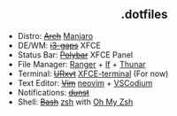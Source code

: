 <div align="center">
<h2>.dotfiles</h2>
</div>

- Distro: ~~[Arch](https://www.archlinux.org/)~~  [Manjaro](manjaro.org/)
- DE/WM: ~~[i3-gaps](https://github.com/Airblader/i3)~~ XFCE
- Status Bar: ~~[Polybar](https://github.com/polybar/polybar)~~ XFCE Panel
- File Manager: [Ranger](https://github.com/ranger/ranger) + [lf](https://github.com/gokcehan/lf) + [Thunar]()
- Terminal: ~~[URxvt](https://github.com/exg/rxvt-unicode)~~ [XFCE-terminal]() (For now)
- Text Editor: ~~[Vim](https://github.com/vim/vim)~~ [neovim](https://neovim.io/) + [VSCodium](https://github.com/VSCodium/vscodium)
- Notifications: ~~[dunst](https://github.com/dunstn-project/dunst)~~
- Shell: ~~[Bash]()~~ [zsh](https://www.zsh.org/) with [Oh My Zsh](https://ohmyz.sh/)
